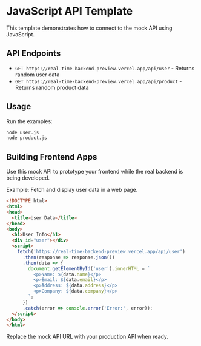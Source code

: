 # JavaScript API Template

This template demonstrates how to connect to the mock API using JavaScript.

## API Endpoints

- `GET https://real-time-backend-preview.vercel.app/api/user` - Returns random user data
- `GET https://real-time-backend-preview.vercel.app/api/product` - Returns random product data

## Usage

Run the examples:

```bash
node user.js
node product.js
```

## Building Frontend Apps

Use this mock API to prototype your frontend while the real backend is being developed.

Example: Fetch and display user data in a web page.

```html
<!DOCTYPE html>
<html>
<head>
  <title>User Data</title>
</head>
<body>
  <h1>User Info</h1>
  <div id="user"></div>
  <script>
    fetch('https://real-time-backend-preview.vercel.app/api/user')
      .then(response => response.json())
      .then(data => {
        document.getElementById('user').innerHTML = `
          <p>Name: ${data.name}</p>
          <p>Email: ${data.email}</p>
          <p>Address: ${data.address}</p>
          <p>Company: ${data.company}</p>
        `;
      })
      .catch(error => console.error('Error:', error));
  </script>
</body>
</html>
```

Replace the mock API URL with your production API when ready.